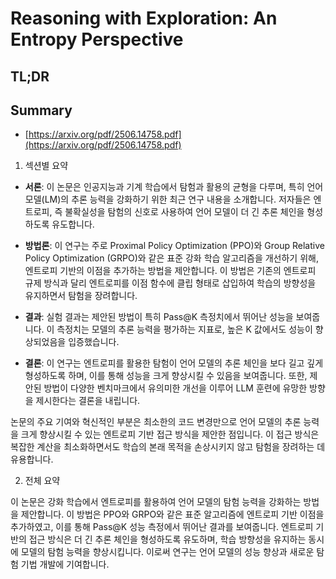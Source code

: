 # Reasoning with Exploration: An Entropy Perspective
## TL;DR
## Summary
- [https://arxiv.org/pdf/2506.14758.pdf](https://arxiv.org/pdf/2506.14758.pdf)

1. 섹션별 요약

- **서론**: 이 논문은 인공지능과 기계 학습에서 탐험과 활용의 균형을 다루며, 특히 언어 모델(LM)의 추론 능력을 강화하기 위한 최근 연구 내용을 소개합니다. 저자들은 엔트로피, 즉 불확실성을 탐험의 신호로 사용하여 언어 모델이 더 긴 추론 체인을 형성하도록 유도합니다.

- **방법론**: 이 연구는 주로 Proximal Policy Optimization (PPO)와 Group Relative Policy Optimization (GRPO)와 같은 표준 강화 학습 알고리즘을 개선하기 위해, 엔트로피 기반의 이점을 추가하는 방법을 제안합니다. 이 방법은 기존의 엔트로피 규제 방식과 달리 엔트로피를 이점 함수에 클립 형태로 삽입하여 학습의 방향성을 유지하면서 탐험을 장려합니다.

- **결과**: 실험 결과는 제안된 방법이 특히 Pass@K 측정치에서 뛰어난 성능을 보여줍니다. 이 측정치는 모델의 추론 능력을 평가하는 지표로, 높은 K 값에서도 성능이 향상되었음을 입증했습니다.

- **결론**: 이 연구는 엔트로피를 활용한 탐험이 언어 모델의 추론 체인을 보다 길고 깊게 형성하도록 하며, 이를 통해 성능을 크게 향상시킬 수 있음을 보여줍니다. 또한, 제안된 방법이 다양한 벤치마크에서 유의미한 개선을 이루어 LLM 훈련에 유망한 방향을 제시한다는 결론을 내립니다.

논문의 주요 기여와 혁신적인 부분은 최소한의 코드 변경만으로 언어 모델의 추론 능력을 크게 향상시킬 수 있는 엔트로피 기반 접근 방식을 제안한 점입니다. 이 접근 방식은 복잡한 계산을 최소화하면서도 학습의 본래 목적을 손상시키지 않고 탐험을 장려하는 데 유용합니다.

2. 전체 요약

이 논문은 강화 학습에서 엔트로피를 활용하여 언어 모델의 탐험 능력을 강화하는 방법을 제안합니다. 이 방법은 PPO와 GRPO와 같은 표준 알고리즘에 엔트로피 기반 이점을 추가하였고, 이를 통해 Pass@K 성능 측정에서 뛰어난 결과를 보여줍니다. 엔트로피 기반의 접근 방식은 더 긴 추론 체인을 형성하도록 유도하며, 학습 방향성을 유지하는 동시에 모델의 탐험 능력을 향상시킵니다. 이로써 연구는 언어 모델의 성능 향상과 새로운 탐험 기법 개발에 기여합니다.